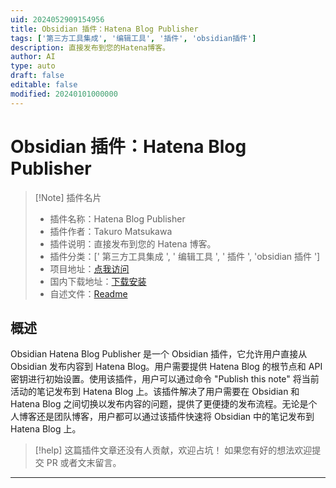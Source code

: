 ```yaml
---
uid: 2024052909154956
title: Obsidian 插件：Hatena Blog Publisher
tags: ['第三方工具集成', '编辑工具', '插件', 'obsidian插件']
description: 直接发布到您的Hatena博客。
author: AI
type: auto
draft: false
editable: false
modified: 20240101000000
---
```


# Obsidian 插件：Hatena Blog Publisher

> [!Note] 插件名片
> - 插件名称：Hatena Blog Publisher
> - 插件作者：Takuro Matsukawa
> - 插件说明：直接发布到您的 Hatena 博客。
> - 插件分类：[' 第三方工具集成 ', ' 编辑工具 ', ' 插件 ', 'obsidian 插件 ']
> - 项目地址：[点我访问](https://github.com/takmatsukawa/obsidian-hatena)
> - 国内下载地址：[下载安装](https://pkmer.cn/products/plugin/pluginMarket/?hatena)
> - 自述文件：[Readme](https://ghproxy.net/https://raw.githubusercontent.com/takmatsukawa/obsidian-hatena/master/README.md)

## 概述

Obsidian Hatena Blog Publisher 是一个 Obsidian 插件，它允许用户直接从 Obsidian 发布内容到 Hatena Blog。用户需要提供 Hatena Blog 的根节点和 API 密钥进行初始设置。使用该插件，用户可以通过命令 "Publish this note" 将当前活动的笔记发布到 Hatena Blog 上。该插件解决了用户需要在 Obsidian 和 Hatena Blog 之间切换以发布内容的问题，提供了更便捷的发布流程。无论是个人博客还是团队博客，用户都可以通过该插件快速将 Obsidian 中的笔记发布到 Hatena Blog 上。

> [!help]
> 这篇插件文章还没有人贡献，欢迎占坑！
> 如果您有好的想法欢迎提交 PR 或者文末留言。

---



